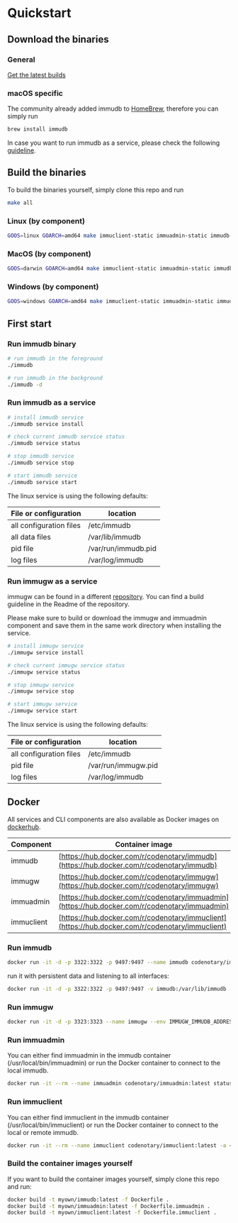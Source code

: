 # Quickstart

## Download the binaries

### General

[Get the latest builds](https://github.com/codenotary/immudb/releases/latest)

### macOS specific

The community already added immudb to [HomeBrew](https://formulae.brew.sh/formula/immudb), therefore you can simply run 
```bash
brew install immudb
```

In case you want to run immudb as a service, please check the following [guideline](https://medium.com/swlh/how-to-use-launchd-to-run-services-in-macos-b972ed1e352).


## Build the binaries

To build the binaries yourself, simply clone this repo and run

```bash
make all
```


### Linux (by component)

```bash
GOOS=linux GOARCH=amd64 make immuclient-static immuadmin-static immudb-static
```

### MacOS (by component)

```bash
GOOS=darwin GOARCH=amd64 make immuclient-static immuadmin-static immudb-static
```

### Windows (by component)

```bash
GOOS=windows GOARCH=amd64 make immuclient-static immuadmin-static immudb-static
```

## First start

### Run immudb binary

```bash
# run immudb in the foreground
./immudb

# run immudb in the background
./immudb -d
```

### Run immudb as a service

```bash
# install immudb service
./immudb service install

# check current immudb service status
./immudb service status

# stop immudb service
./immudb service stop

# start immudb service
./immudb service start
```

The linux service is using the following defaults:

| File or configuration   | location           |
| ----------------------- | ------------------ |
| all configuration files | /etc/immudb        |
| all data files          | /var/lib/immudb    |
| pid file                | /var/run/immudb.pid |
| log files               | /var/log/immudb    |



### Run immugw as a service

immugw can be found in a different [repository](https://github.com/codenotary/immugw). You can find a build guideline in the Readme of the repository.

Please make sure to build or download the immugw and immuadmin component and save them in the same work directory when installing the service.

```bash
# install immugw service
./immugw service install

# check current immugw service status
./immugw service status

# stop immugw service
./immugw service stop

# start immugw service
./immugw service start
```

The linux service is using the following defaults:

| File or configuration   | location           |
| ----------------------- | ------------------ |
| all configuration files | /etc/immudb        |
| pid file                | /var/run/immugw.pid |
| log files               | /var/log/immudb    |


## Docker

All services and CLI components are also available as Docker images on [dockerhub](https://hub.docker.com/).

| Component | Container image                               |
| --------- | --------------------------------------------- |
| immudb    | [https://hub.docker.com/r/codenotary/immudb](https://hub.docker.com/r/codenotary/immudb) |
| immugw    | [https://hub.docker.com/r/codenotary/immugw](https://hub.docker.com/r/codenotary/immugw) |
| immuadmin | [https://hub.docker.com/r/codenotary/immuadmin](https://hub.docker.com/r/codenotary/immuadmin) |
| immuclient | [https://hub.docker.com/r/codenotary/immuclient](https://hub.docker.com/r/codenotary/immuclient) |

### Run immudb

```bash
docker run -it -d -p 3322:3322 -p 9497:9497 --name immudb codenotary/immudb:latest
```

run it with persistent data and listening to all interfaces:
```bash
docker run -it -d -p 3322:3322 -p 9497:9497 -v immudb:/var/lib/immudb --env IMMUDB_ADDRESS=0.0.0.0 --name immudb codenotary/immudb:latest
```

### Run immugw

```bash
docker run -it -d -p 3323:3323 --name immugw --env IMMUGW_IMMUDB_ADDRESS=immudb codenotary/immugw:latest
```

### Run immuadmin

You can either find immuadmin in the immudb container (/usr/local/bin/immuadmin) or run the Docker container to connect to the local immudb.

```bash
docker run -it --rm --name immuadmin codenotary/immuadmin:latest status
```

### Run immuclient

You can either find immuclient in the immudb container (/usr/local/bin/immuclient) or run the Docker container to connect to the local or remote immudb.

```bash
docker run -it --rm --name immuclient codenotary/immuclient:latest -a <immudb-host>
```

### Build the container images yourself

If you want to build the container images yourself, simply clone this repo and run:

```bash
docker build -t myown/immudb:latest -f Dockerfile .
docker build -t myown/immuadmin:latest -f Dockerfile.immuadmin .
docker build -t myown/immuclient:latest -f Dockerfile.immuclient .
```
